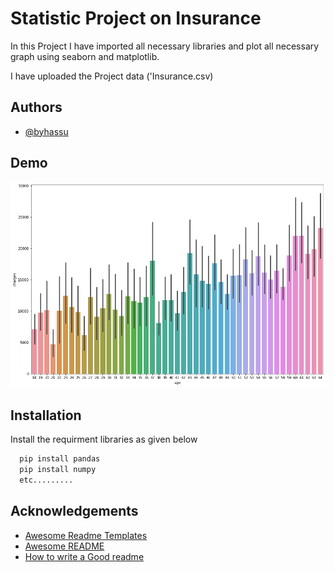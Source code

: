 
# **Statistic Project on Insurance**

In this Project I have imported all necessary libraries and plot all necessary graph using seaborn and matplotlib.

I have uploaded the Project data ('Insurance.csv)


## Authors

- [@byhassu](https://github.com/byhassu)


## Demo
![Logo](https://github.com/byhassu/satatistics-project-insurance/blob/main/screeshot.png?raw=true)



## Installation

Install the requirment libraries as given below

```bash
  pip install pandas
  pip install numpy 
  etc.........
```
    
## Acknowledgements

 - [Awesome Readme Templates](https://awesomeopensource.com/project/elangosundar/awesome-README-templates)
 - [Awesome README](https://github.com/matiassingers/awesome-readme)
 - [How to write a Good readme](https://bulldogjob.com/news/449-how-to-write-a-good-readme-for-your-github-project)

